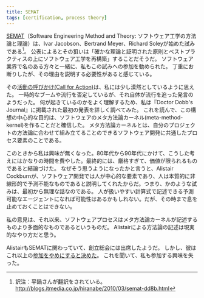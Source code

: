 ```yaml
---
title: SEMAT
tags: [certification, process theory]
---
```






[SEMAT](http://www.semat.org/)（Software Engineering Method and Theory: ソフトウェア工学の方法論と理論）は、Ivar Jacobson、Bertrand Meyer、Richard Soleyが始めた試みである[^1]。
公表によるとその狙いは「確かな理論と証明された原則とベストプラクティスの上にソフトウェア工学を再構築」することだそうだ。
ソフトウェア業界で名のある方々と一緒に、私もこの試みへの参加を勧められた。
丁重にお断りしたが、その理由を説明する必要性があると感じている。

[^1]: 訳注：平鍋さんが翻訳をされている。http://blogs.itmedia.co.jp/hiranabe/2010/03/semat-dd8b.html

その[活動の呼びかけ(Call for Action)](http://www.semat.org/)は、私には少し漠然としているように思えた。
一時的なブームや流行を否定しているが、それ自体が流行を追った発言のようだった。
何が起きているのかをよく理解するため、私は『Doctor Dobb's Journal』に掲載された最初の発表を詳しく調べてみた。
これを読んで、この構想の中心的な目的は、ソフトウェアのメタ方法論カーネル(meta-method-kernel)を作ることだと確信した。
メタ方法論カーネルとは、自分のプロジェクトの方法論に合わせて組み立てることのできるソフトウェア開発に共通したプロセス要素のことである。



このときから私は興味が無くなった。80年代から90年代にかけて、こうした考えにはかなりの時間を費やした。最終的には、厳格すぎて、価値が限られるものであると結論づけた。
なぜそう思うようになったかと言うと、Alistair Cockburnが、ソフトウェア開発では人が中心的な要素であり、人は本質的に非線形的で予測不能なものであると説明してくれたからだ。つまり、かのような試みは、最初から無理な話なのである。
人が扱いやすい計算式で記述できる予測可能なエージェントになれば可能性はあるかもしれない。だが、その時まで息を止めておくことはできない。



私の意見は、それ以来、ソフトウェアプロセスはメタ方法論カーネルが記述するものより多面的なものであるというものだ。
Alistairによる方法論の記述は現実的なやり方だと思う。



AlistairもSEMATに関わっていて、創立総会には出席したようだ。
しかし、彼はこれ以上の[参加をやめにすると決めた](http://ac.cockburn.us/2987)。
これを聞いて、私も参加する興味を失った。
